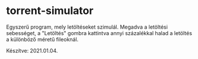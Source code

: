 # torrent-simulator
Egyszerű program, mely letöltéseket szimulál. Megadva a letöltési sebességet, a "Letöltés" gombra kattintva annyi százalékkal halad a letöltés a különböző méretű fileoknál. 

Készítve: 2021.01.04.
